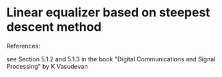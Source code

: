 # Linear equalizer based on steepest descent method

References: 

see Section 5.1.2 and 5.1.3 in the book "Digital Communications and Signal Processing" by K Vasudevan
